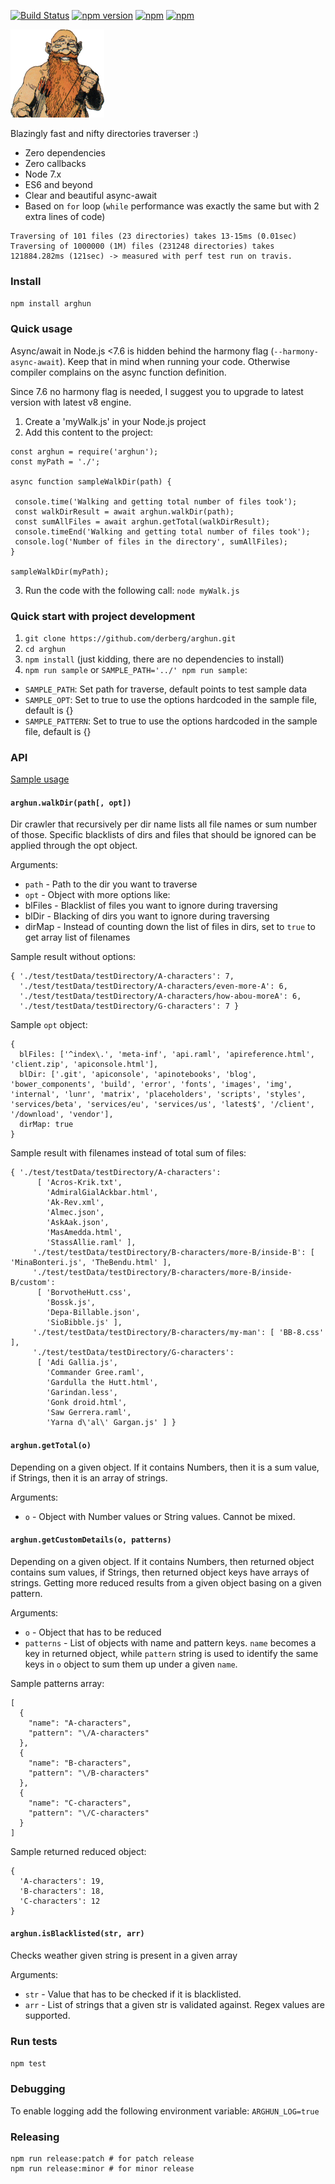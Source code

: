 [![Build Status](https://travis-ci.org/derberg/arghun.svg?branch=master)](https://travis-ci.org/derberg/arghun)
[![npm version](https://badge.fury.io/js/arghun.svg)](https://badge.fury.io/js/arghun)
[![npm](https://img.shields.io/npm/dm/arghun.svg)](https://www.npmjs.com/package/arghun)
[![npm](https://img.shields.io/npm/dt/arghun.svg)](https://www.npmjs.com/package/arghun)


![Arghun](arghun.png)

Blazingly fast and nifty directories traverser :)

* Zero dependencies
* Zero callbacks
* Node 7.x
* ES6 and beyond
* Clear and beautiful async-await
* Based on `for` loop (`while` performance was exactly the same but with 2 extra lines of code)
```
Traversing of 101 files (23 directories) takes 13-15ms (0.01sec)
Traversing of 1000000 (1M) files (231248 directories) takes 121884.282ms (121sec) -> measured with perf test run on travis.
```

### Install

`npm install arghun`

### Quick usage

Async/await in Node.js <7.6 is hidden behind the harmony flag (`--harmony-async-await`). Keep that in mind when running your code. Otherwise compiler complains on the async function definition.

Since 7.6 no harmony flag is needed, I suggest you to upgrade to latest version with latest v8 engine.

1. Create a 'myWalk.js' in your Node.js project
2. Add this content to the project:
 ```
 const arghun = require('arghun');
 const myPath = './';

 async function sampleWalkDir(path) {

  console.time('Walking and getting total number of files took');
  const walkDirResult = await arghun.walkDir(path);
  const sumAllFiles = await arghun.getTotal(walkDirResult);
  console.timeEnd('Walking and getting total number of files took');
  console.log('Number of files in the directory', sumAllFiles);
 }

 sampleWalkDir(myPath);
 ```
3. Run the code with the following call: `node myWalk.js`

### Quick start with project development

1. `git clone https://github.com/derberg/arghun.git`
2. `cd arghun`
3. `npm install` (just kidding, there are no dependencies to install)
4. `npm run sample` or `SAMPLE_PATH='../' npm run sample`:
 * `SAMPLE_PATH`: Set path for traverse, default points to test sample data
 * `SAMPLE_OPT`: Set to true to use the options hardcoded in the sample file, default is {}
 * `SAMPLE_PATTERN`: Set to true to use the options hardcoded in the sample file, default is {}

### API

[Sample usage](samples/index.js)

#### `arghun.walkDir(path[, opt])`

Dir crawler that recursively per dir name lists all file names or sum number of those. Specific blacklists of dirs and files that should be ignored can be applied through the opt object.

Arguments:
* `path` - Path to the dir you want to traverse
* `opt` - Object with more options like:
 * blFiles - Blacklist of files you want to ignore during traversing
 * blDir - Blacking of dirs you want to ignore during traversing
 * dirMap - Instead of counting down the list of files in dirs, set to `true` to get array list of filenames

Sample result without options:
```
{ './test/testData/testDirectory/A-characters': 7,
  './test/testData/testDirectory/A-characters/even-more-A': 6,
  './test/testData/testDirectory/A-characters/how-abou-moreA': 6,
  './test/testData/testDirectory/G-characters': 7 }
```

Sample `opt` object:
```
{
  blFiles: ['^index\.', 'meta-inf', 'api.raml', 'apireference.html', 'client.zip', 'apiconsole.html'],
  blDir: ['.git', 'apiconsole', 'apinotebooks', 'blog', 'bower_components', 'build', 'error', 'fonts', 'images', 'img', 'internal', 'lunr', 'matrix', 'placeholders', 'scripts', 'styles', 'services/beta', 'services/eu', 'services/us', 'latest$', '/client', '/download', 'vendor'],
  dirMap: true
}
```

Sample result with filenames instead of total sum of files:
```
{ './test/testData/testDirectory/A-characters':
      [ 'Acros-Krik.txt',
        'AdmiralGialAckbar.html',
        'Ak-Rev.xml',
        'Almec.json',
        'AskAak.json',
        'MasAmedda.html',
        'StassAllie.raml' ],
     './test/testData/testDirectory/B-characters/more-B/inside-B': [ 'MinaBonteri.js', 'TheBendu.html' ],
     './test/testData/testDirectory/B-characters/more-B/inside-B/custom':
      [ 'BorvotheHutt.css',
        'Bossk.js',
        'Depa-Billable.json',
        'SioBibble.js' ],
     './test/testData/testDirectory/B-characters/my-man': [ 'BB-8.css' ],
     './test/testData/testDirectory/G-characters':
      [ 'Adi Gallia.js',
        'Commander Gree.raml',
        'Gardulla the Hutt.html',
        'Garindan.less',
        'Gonk droid.html',
        'Saw Gerrera.raml',
        'Yarna d\'al\' Gargan.js' ] }
```

#### `arghun.getTotal(o)`

Depending on a given object. If it contains Numbers, then it is a sum value, if Strings, then it is an array of strings.

Arguments:
* `o` - Object with Number values or String values. Cannot be mixed.

#### `arghun.getCustomDetails(o, patterns)`

Depending on a given object.  If it contains Numbers, then returned object contains sum values, if Strings, then returned object keys have arrays of strings. Getting more reduced results from a given object basing on a given pattern.

Arguments:
* `o` - Object that has to be reduced
* `patterns` - List of objects with name and pattern keys. `name` becomes a key in returned object, while `pattern` string is used to identify the same keys in `o` object to sum them up under a given `name`.

Sample patterns array:
```
[
  {
    "name": "A-characters",
    "pattern": "\/A-characters"
  },
  {
    "name": "B-characters",
    "pattern": "\/B-characters"
  },
  {
    "name": "C-characters",
    "pattern": "\/C-characters"
  }
]
```

Sample returned reduced object:
```
{
  'A-characters': 19,
  'B-characters': 18,
  'C-characters': 12
}
```

#### `arghun.isBlacklisted(str, arr)`

Checks weather given string is present in a given array

Arguments:
* `str` - Value that has to be checked if it is blacklisted.
* `arr` - List of strings that a given str is validated against. Regex values are supported.

### Run tests

`npm test`

### Debugging

To enable logging add the following environment variable: `ARGHUN_LOG=true`

### Releasing

```
npm run release:patch # for patch release
npm run release:minor # for minor release

```
